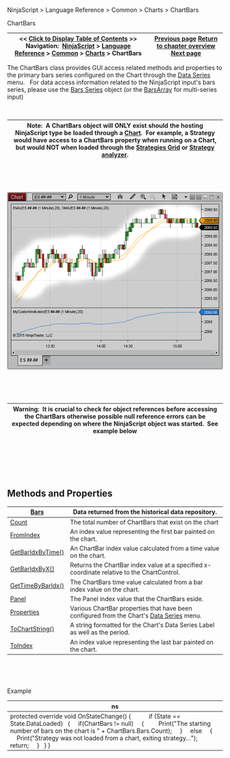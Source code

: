 ﻿


NinjaScript \> Language Reference \> Common \> Charts \> ChartBars






















ChartBars







| \<\< [Click to Display Table of Contents](chartbars.md) \>\> **Navigation:**     [NinjaScript](ninjascript.md) \> [Language Reference](language_reference_wip.md) \> [Common](common.md) \> [Charts](chart.md) \> ChartBars | [Previous page](chart.md) [Return to chapter overview](chart.md) [Next page](chartbars_bars.md) |
| --- | --- |











The ChartBars class provides GUI access related methods and properties to the primary bars series configured on the Chart through the [Data Series](working_with_price_data.md) menu.   For data access information related to the NinjaScript input's bars series, please use the [Bars Series](bars.md) object (or the [BarsArray](barsarray.md) for multi\-series input)


 




| Note:  A ChartBars object will ONLY exist should the hosting NinjaScript type be loaded through a [Chart](chart.md).  For example, a Strategy would have access to a ChartBars property when running on a Chart, but would NOT when loaded through the [Strategies Grid](strategies_tab2.md) or [Strategy analyzer](strategy_analyzer.md). |
| --- |



 


 


![ChartBars](chartbars.png)


 


 




| Warning:  It is crucial to check for object references before accessing the ChartBars otherwise possible null reference errors can be expected depending on where the NinjaScript object was started.  See example below |
| --- |



 


 


 


## Methods and Properties




| [Bars](chartbars_bars.md) | Data returned from the historical data repository. |
| --- | --- |
| [Count](chartbars_count.md) | The total number of ChartBars that exist on the chart |
| [FromIndex](chartbars_fromindex.md) | An index value representing the first bar painted on the chart. |
| [GetBarIdxByTime()](chartbars_getbaridxbytime.md) | An ChartBar index value calculated from a time value on the chart. |
| [GetBarIdxByX()](chartbars_getbaridxbyx.md) | Returns the ChartBar index value at a specified x\-coordinate relative to the ChartControl. |
| [GetTimeByBarIdx()](chartbars_gettimebybaridx.md) | The ChartBars time value calculated from a bar index value on the chart. |
| [Panel](chartbars_panel.md) | The Panel index value that the ChartBars eside. |
| [Properties](chartbars_properties.md) | Various ChartBar properties that have been configured from the Chart's [Data Series](working_with_price_data.md) menu. |
| [ToChartString()](chartbars_tochartstring().md) | A string formatted for the Chart's Data Series Label as well as the period. |
| [ToIndex](chartbars_toindex.md) | An index value representing the last bar painted on the chart. |



 


 


Example




| ns |
| --- |
| protected override void OnStateChange() {             if (State \=\= State.DataLoaded)    {      if(ChartBars !\= null)      {          Print("The starting number of bars on the chart is " \+ ChartBars.Bars.Count);      }      else       {          Print("Strategy was not loaded from a chart, exiting strategy...");          return;      }    } } |









